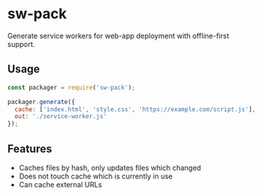 sw-pack
=======

Generate service workers for web-app deployment with offline-first support.

## Usage

```javascript
const packager = require('sw-pack');

packager.generate({
  cache: ['index.html', 'style.css', 'https://example.com/script.js'],
  out: './service-worker.js'
});
```

## Features

* Caches files by hash, only updates files which changed
* Does not touch cache which is currently in use
* Can cache external URLs
